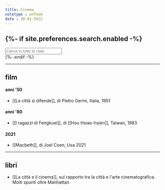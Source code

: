 ```yaml
---
title: Cinema
notetype : unfeed
date : 20-01-2022
---
```


{%- if site.preferences.search.enabled -%}
---
<!-- search bar -->
<div class="block">
    <input class="input is-medium" type="text" placeholder="Cerca in tutte le note" id="search-input" autocomplete="off">
    <div id="search-results" class="search-results"></div>
</div>
<script type="text/javascript" src="/assets/js/vendor/lunr.min.js"></script>
<script src="/assets/js/Search.js"></script>
{%- endif -%}


---
## film

#### anni '50
- [[La città si difende]], di Pietro Germi, Italia, 1951

#### anni '80
- [[I ragazzi di Fengkuei]], di [[Hou Hsiao-hsien]], Taiwan, 1983

#### 2021
- [[Macbeth]], di Joel Coen, Usa 2021

---
## libri

* [[La città e il cinema]], sul rapporto tra la città e l'arte cinematografica. Molti spunti oltre Manhattan
